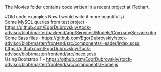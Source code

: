 The Movies folder contains code written in a recent project at iTechart.<br/>

#Old code examples
Now I would write it more beautifully)<br/>
Some MySQL queries from test project - https://github.com/EgorDubrovskiy/stock-advisor/blob/master/backend/app/Services/Models/CompanyService.php<br/>
Some Sass files - https://github.com/EgorDubrovskiy/stock-advisor/blob/master/frontend/src/components/Header/index.scss, https://github.com/EgorDubrovskiy/stock-advisor/blob/master/frontend/src/index.scss<br/>
Using Bootstrap 4 - https://github.com/EgorDubrovskiy/stock-advisor/blob/master/frontend/src/components/Home.js<br/>
